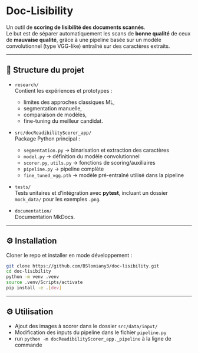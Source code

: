 # Doc-Lisibility

Un outil de **scoring de lisibilité des documents scannés**.  
Le but est de séparer automatiquement les scans de **bonne qualité** de ceux de **mauvaise qualité**, grâce à une pipeline basée sur un modèle convolutionnel (type VGG-like) entraîné sur des caractères extraits.

---

## 📂 Structure du projet

- `research/`  
  Contient les expériences et prototypes :  
  - limites des approches classiques ML,  
  - segmentation manuelle,  
  - comparaison de modèles,  
  - fine-tuning du meilleur candidat.

- `src/docReadibilityScorer_app/`  
  Package Python principal :  
  - `segmentation.py` → binarisation et extraction des caractères  
  - `model.py` → définition du modèle convolutionnel  
  - `scorer.py`, `utils.py` → fonctions de scoring/auxiliaires  
  - `pipeline.py` → pipeline complète
  - `fine_tuned_vgg.pth` → modèle pré-entraîné utilisé dans la pipeline

- `tests/`  
  Tests unitaires et d’intégration avec **pytest**, incluant un dossier `mock_data/` pour les exemples `.png`.

- `documentation/`  
  Documentation MkDocs.

---

## ⚙️ Installation

Cloner le repo et installer en mode développement :

```bash
git clone https://github.com/BSlomiany3/doc-lisibility.git
cd doc-lisibility
python -m venv .venv
source .venv/Scripts/activate
pip install -e .[dev]
```

---

## ⚙️ Utilisation

- Ajout des images à scorer dans le dossier `src/data/input/`
- Modification des inputs du pipeline dans le fichier `pipeline.py`
- run `python -m docReadibilityScorer_app._pipeline` à la ligne de commande